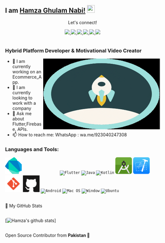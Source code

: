 ## I am [Hamza Ghulam Nabi!](https://www.facebook.com/hamzaghulamnabirizvi) <img src="https://media.giphy.com/media/hvRJCLFzcasrR4ia7z/giphy.gif" height="25px" width="25px">


<div align="center">
<p align="center">Let's connect!</p>

<a href="https://www.linkedin.com/in/hamza-ghulam-nabi-0078a820b/">
    <img src="https://img.shields.io/badge/linkedin-%230077B5.svg?&style=for-the-badge&logo=linkedin&logoColor=white" />
</a>
<a href="https://wa.me/923040247308">
    <img src="https://img.shields.io/badge/Whatsapp-%230077B5.svg?&style=for-the-badge&logo=whatsapp&color=darkgreen&logoColor=white" />
</a>
<a href="https://stackoverflow.com/users/22118365/hamza-ghulam-nabi">
    <img src="https://img.shields.io/badge/Stack_Overflow-FE7A16?style=for-the-badge&logo=stack-overflow&logoColor=white" />
</a>
<a href="https://www.upwork.com/freelancers/~019173f97e268061d2">
    <img src="https://img.shields.io/badge/Upwork-%230077B5.svg?&style=for-the-badge&logo=fiverr&color=darkgreen&logoColor=white" />
</a>
<a href="https://www.facebook.com/hamzaghulamnabirizvi">
    <img src="https://img.shields.io/badge/Facebook-%230077B5.svg?&style=for-the-badge&logo=facebook&&color=darkbluelogoColor=white" />
</a>
<a href="https://www.instagram.com/hamza__rizvi/">
    <img src="https://img.shields.io/badge/Instagram-E4405F?style=for-the-badge&logo=instagram&logoColor=white" />
</a>
</div>

<br>

###  Hybrid Platform Developer & Motivational Video Creator

<img align="right" alt="GIF" src="code.gif" width="380" height="230" />

- 🔭 I am currently working on an Ecommerce_App.<br/>
- 🌱 I am currently looking to work with a company<br/>
- 💬 Ask me about Flutter,Firebase, APIs.<br/>
- 📫 How to reach me: WhatsApp : wa.me/923040247308


### Languages and Tools:

<code style="margin-right:120px;"><img height="54" title="Dart" src="https://raw.githubusercontent.com/hiennguyen92/hiennguyen92/main/dart.png"></code>
<code><img height="54" title="Flutter" src="https://camo.githubusercontent.com/750365ec8e10a2a4075ffb09fd644c3176c98638a7c45a79a8a40366a9d64f3a/68747470733a2f2f6564656e742e6769746875622e696f2f537570657254696e7949636f6e732f696d616765732f7376672f666c75747465722e737667"></code>
<code><img height="54" title="Java" src="https://camo.githubusercontent.com/a870803f30db1d15495072fa9e946a7fa6a6fc1a47fe12324aaf7509c410fc4a/68747470733a2f2f6564656e742e6769746875622e696f2f537570657254696e7949636f6e732f696d616765732f7376672f6a6176612e737667"></code>
<code><img height="54" title="Kotlin" src="https://camo.githubusercontent.com/28f57c54a36d9362f6f20f6a011471a4b0ffc6ad1a6f7b74ced17e922f118fbd/68747470733a2f2f6564656e742e6769746875622e696f2f537570657254696e7949636f6e732f696d616765732f7376672f6b6f746c696e2e737667"></code> 
<code><img height="54" title="Android Studio" src="https://raw.githubusercontent.com/hiennguyen92/hiennguyen92/main/android-studio.png"></code> 
<code><img height="54" title="Xcode" src="https://raw.githubusercontent.com/hiennguyen92/hiennguyen92/main/xcode.png"></code> 
<br>
<code><img height="54" title="Git" src="https://raw.githubusercontent.com/edent/SuperTinyIcons/master/images/svg/git.svg"></code> 
<code><img height="54" title="Github" src="https://raw.githubusercontent.com/edent/SuperTinyIcons/master/images/svg/github.svg"></code> 
<code><img height="54" title="Android" src="https://camo.githubusercontent.com/be575aa85a73adb1f56ef072b806f513045f68e2e50a9945c763bf65006dcfa6/68747470733a2f2f6564656e742e6769746875622e696f2f537570657254696e7949636f6e732f696d616765732f7376672f616e64726f69642e737667"></code> 
<code><img height="54" title="Mac OS" src="https://camo.githubusercontent.com/73bd7cb04728a3ba23bd6aa6740f7c8b585df12db44f4492ec46fc8e30b2115f/68747470733a2f2f6564656e742e6769746875622e696f2f537570657254696e7949636f6e732f696d616765732f7376672f6d61636f732e737667"></code> 
<code><img height="54" title="Window" src="https://camo.githubusercontent.com/05eece38536aac5c8437e2cb46362e545443a80922c5e28463530726a6d186ac/68747470733a2f2f6564656e742e6769746875622e696f2f537570657254696e7949636f6e732f696d616765732f7376672f77696e646f77732e737667"></code> 
<code><img height="54" title="Ubuntu" src="https://camo.githubusercontent.com/c100a44b540f6bcea3f7bae169d5f75b44e8994a83deeaf2e9b7e7f9523c8bd3/68747470733a2f2f6564656e742e6769746875622e696f2f537570657254696e7949636f6e732f696d616765732f7376672f7562756e74752e737667"></code> 

<br>
<summary>📝 My GitHub Stats</summary>
<br/>

[![Hamza's github stats](https://github-readme-stats.vercel.app/api?username=hamza-rizvii&show_icons=true&theme=dark)]

<br>
Open Source Contributor from <b>Pakistan<b> 💚 
<br/>






